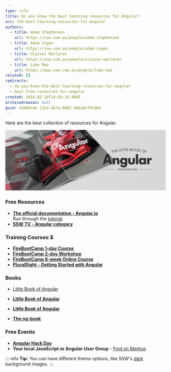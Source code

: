 ```yaml
---
type: rule
title: Do you know the best learning resources for Angular?
uri: the-best-learning-resources-for-angular
authors:
  - title: Adam Stephensen
    url: https://ssw.com.au/people/adam-stephensen
  - title: Adam Cogan
    url: https://ssw.com.au/people/adam-cogan
  - title: Ulysses Maclaren
    url: https://ssw.com.au/people/ulysses-maclaren
  - title: Luke Mao
    url: https://www.ssw.com.au/people/luke-mao
related: []
redirects:
  - do-you-know-the-best-learning-resources-for-angular
  - best-free-resources-for-angular
created: 2016-02-19T14:02:35.000Z
archivedreason: null
guid: 43488c4e-11ba-4b7a-8882-d64a8cf9cd04
---
```

Here are the best collection of resources for Angular.

![Figure: Download the Little Book of Angular](The-Little-Book-of-Angular-v1-8.jpg)

<!--endintro-->

### Free Resources

* **[The official documentation - Angular.io](https://angular.io)**  
    Run through the [tutorial](https://angular.io/tutorial)
* **[SSW TV - Angular category](https://tv.ssw.com/?s=angular)**

### Training Courses $

* **[FireBootCamp 1-day Course](https://firebootcamp.com/angular-superpower-tour)**
* **[FireBootCamp 2-day Workshop](https://firebootcamp.com/2-day-angular-workshop)**
* **[FireBootCamp 6-week Online Course](https://firebootcamp.com/angular-online-course)**
* **[PluralSight - Getting Started with Angular](https://www.pluralsight.com/courses/angular-2-getting-started-update)**

### Books

* [Little Book of Angular](Little-Book-Angular.pdf)
* **[Little Book of Angular](Little-Book-Angular.pdf)**
* **[Little Book of Angular](https://github.com/SSWConsulting/SSW.Rules.Content/blob/5767b4cfde1db0030404931054318c3d01fa7f85/rules/the-best-learning-resources-for-angular/Little-Book-Angular.pdf)**


* **[The ng-book](https://www.ng-book.com/2)**

### Free Events

* **[Angular Hack Day](https://angularhackday.com)**
* **Your local JavaScript or Angular User Group** - [Find on Meetup](https://www.meetup.com)


::: info
**Tip:** You can have different theme options, like SSW's [dark](dark-ssw-wallpaper.png) background images.
:::
